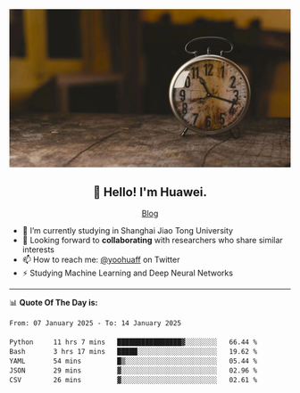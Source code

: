 <div align="center">
  <a href="https://github.com/JHW5981">
    <img src="./assets/background.jpg">
  </a>
</div>

<h2 align="center">👋 Hello! I'm Huawei.</h2>
<p align="center">
  <a href="https://blog.csdn.net/Edward__J?spm=1000.2115.3001.5343">Blog</a>
</p>


- 🔭 I’m currently studying in Shanghai Jiao Tong University
- 💬 Looking forward to **collaborating** with researchers who share similar interests
- 📫 How to reach me: [@yoohuaff](https://twitter.com/yoohuaff) on Twitter
- ⚡ Studying Machine Learning and Deep Neural Networks

-------
📊 **Quote Of The Day is:**
<!--START_SECTION:waka-->

```txt
From: 07 January 2025 - To: 14 January 2025

Python     11 hrs 7 mins   ████████████████▓░░░░░░░░   66.44 %
Bash       3 hrs 17 mins   █████░░░░░░░░░░░░░░░░░░░░   19.62 %
YAML       54 mins         █▒░░░░░░░░░░░░░░░░░░░░░░░   05.44 %
JSON       29 mins         ▓░░░░░░░░░░░░░░░░░░░░░░░░   02.96 %
CSV        26 mins         ▓░░░░░░░░░░░░░░░░░░░░░░░░   02.61 %
```

<!--END_SECTION:waka-->
